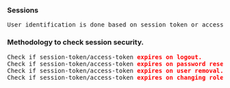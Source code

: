 ### Sessions
<pre>User identification is done based on session token or access token.</pre>

### Methodology to check session security.
<pre>
Check if session-token/access-token <b><span style="color:#FF0000";>expires on logout.</span></b>
Check if session-token/access-token <b><span style="color:#FF0000";>expires on password reset/change.</span></b>
Check if session-token/access-token <b><span style="color:#FF0000";>expires on user removal.</span></b>
Check if session-token/access-token <b><span style="color:#FF0000";>expires on changing roles.</span></b></pre>